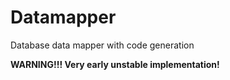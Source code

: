 # Datamapper

Database data mapper with code generation

**WARNING!!! Very early unstable implementation!**
